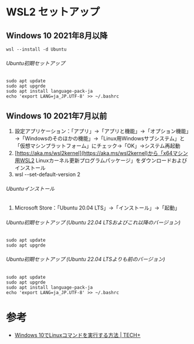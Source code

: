 # WSL2 セットアップ

## Windows 10 2021年8月以降

    wsl --install -d Ubuntu

###### Ubuntu初期セットアップ

    sudo apt update
    sudo apt upgrde
    sudo apt install language-pack-ja
    echo 'export LANG=ja_JP.UTF-8' >> ~/.bashrc

## Windows 10 2021年7月以前

1. 設定アプリケーション：「アプリ」→「アプリと機能」→「オプション機能」→「Windowsのそのほかの機能」→「Linux用Windowsサブシステム」と「仮想マシンプラットフォーム」にチェック→「OK」→システム再起動
2. [https://aka.ms/wsl2kernel](https://aka.ms/wsl2kernel)から「x64マシン用WSL2 Linuxカーネル更新プログラムパッケージ」をダウンロードおよびインストール
3. wsl --set-default-version 2

###### Ubuntuインストール

1. Microsoft Store：「Ubuntu 20.04 LTS」→「インストール」→「起動」

###### Ubuntu初期セットアップ (Ubuntu 22.04 LTSおよびこれ以降のバージョン)

    sudo apt update
    sudo apt upgrde

###### Ubuntu初期セットアップ (Ubuntu 22.04 LTSよりも前のバージョン)

    sudo apt update
    sudo apt upgrde
    sudo apt install language-pack-ja
    echo 'export LANG=ja_JP.UTF-8' >> ~/.bashrc

# 参考

- [Windows 10でLinuxコマンドを実行する方法 \| TECH\+](https://news.mynavi.jp/article/20210709-1915359/)
